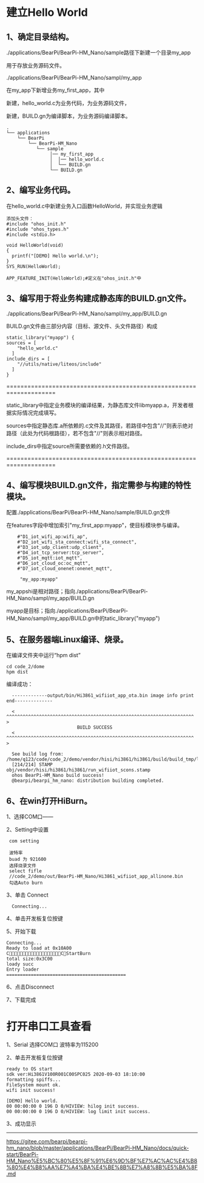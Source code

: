 建立Hello World
==========

1、确定目录结构。
------------------------

  ./applications/BearPi/BearPi-HM_Nano/sample路径下新建一个目录my_app
  
  用于存放业务源码文件。
  
  ./applications/BearPi/BearPi-HM_Nano/sampl/my_app
  
  在my_app下新增业务my_first_app，其中
  
  新建，hello_world.c为业务代码，为业务源码文件，
  
  新建，BUILD.gn为编译脚本，为业务源码编译脚本。
  
    .
    └── applications  
        └── BearPi 
            └── BearPi-HM_Nano
               └── sample
                    │── my_first_app
                    │  │── hello_world.c
                    │  └── BUILD.gn
                    └── BUILD.gn

2、编写业务代码。
------------------
在hello_world.c中新建业务入口函数HelloWorld，并实现业务逻辑         
     
    添加头文件：
    #include "ohos_init.h"
    #include "ohos_types.h"
    #include <stdio.h>
    
    void HelloWorld(void)
    {
      printf("[DEMO] Hello world.\n");
    }
    SYS_RUN(HelloWorld);
    
    APP_FEATURE_INIT(HelloWorld);#定义在"ohos_init.h"中
               
3、编写用于将业务构建成静态库的BUILD.gn文件。
------------------

./applications/BearPi/BearPi-HM_Nano/sampl/my_app/BUILD.gn

BUILD.gn文件由三部分内容（目标、源文件、头文件路径）构成
    
    static_library("myapp") {
    sources = [
        "hello_world.c"
      ]
    include_dirs = [
        "//utils/native/liteos/include"
      ]
    }
    
====================================================================

 static_library中指定业务模块的编译结果，为静态库文件libmyapp.a，开发者根据实际情况完成填写。
 
 sources中指定静态库.a所依赖的.c文件及其路径，若路径中包含"//"则表示绝对路径（此处为代码根路径），若不包含"//"则表示相对路径。
 
include_dirs中指定source所需要依赖的.h文件路径。

====================================================================

4、编写模块BUILD.gn文件，指定需参与构建的特性模块。
------------------
配置./applications/BearPi/BearPi-HM_Nano/sample/BUILD.gn文件

在features字段中增加索引"my_first_app:myapp"，使目标模块参与编译。


        #"D1_iot_wifi_ap:wifi_ap",
        #"D2_iot_wifi_sta_connect:wifi_sta_connect",        
        #"D3_iot_udp_client:udp_client",
        #"D4_iot_tcp_server:tcp_server",
        #"D5_iot_mqtt:iot_mqtt",        
        #"D6_iot_cloud_oc:oc_mqtt",
        #"D7_iot_cloud_onenet:onenet_mqtt",

         "my_app:myapp"
         
   my_appshi是相对路径；指向./applications/BearPi/BearPi-HM_Nano/sampl/my_app/BUILD.gn
   
   myapp是目标；指向./applications/BearPi/BearPi-HM_Nano/sampl/my_app/BUILD.gn中的tatic_library("myapp") 
       
5、在服务器端Linux编译、烧录。
------------------
  
在编译文件夹中运行“hpm dist”

    cd code_2/dome
    hpm dist

编译成功：

      -------------output/bin/Hi3861_wifiiot_app_ota.bin image info print end--------------

      < ^^^^^^^^^^^^^^^^^^^^^^^^^^^^^^^^^^^^^^^^^^^^^^^^^^^^^^^^^^^^^^^^^^^^^ >
                              BUILD SUCCESS                              
      < ^^^^^^^^^^^^^^^^^^^^^^^^^^^^^^^^^^^^^^^^^^^^^^^^^^^^^^^^^^^^^^^^^^^^^ >

      See build log from: /home/q123/code/code_2/demo/vendor/hisi/hi3861/hi3861/build/build_tmp/logs/build_kernel.log
      [214/214] STAMP obj/vendor/hisi/hi3861/hi3861/run_wifiiot_scons.stamp
      ohos BearPi-HM_Nano build success!
      @bearpi/bearpi_hm_nano: distribution building completed.


6、在win打开HiBurn。
------------------

1、选择COM口——

2、Setting中设置

     com setting
     
     波特率
     buad 为 921600
     选择烧录文件
     select fifle
     //code_2/demo/out/BearPi-HM_Nano/Hi3861_wifiiot_app_allinone.bin
     勾选Auto burn
  
3、单击 Connect

      Connecting...

4、单击开发板复位按键

5、开始下载
    
    Connecting...
    Ready to load at 0x10A00
    CCStartBurn
    total size:0x3C00
    loady succ
    Entry loader
    ============================================

6、点击Disconnect

7、下载完成


打开串口工具查看
==========

1、Serial
  选择COM口
  波特率为115200
  
2、单击开发板复位按键
      
    ready to OS start
    sdk ver:Hi3861V100R001C00SPC025 2020-09-03 18:10:00
    formatting spiffs...
    FileSystem mount ok.
    wifi init success!

    [DEMO] Hello world.
    00 00:00:00 0 196 D 0/HIVIEW: hilog init success.
    00 00:00:00 0 196 D 0/HIVIEW: log limit init success.

 3、成功显示


*************************************************
https://gitee.com/bearpi/bearpi-hm_nano/blob/master/applications/BearPi/BearPi-HM_Nano/docs/quick-start/BearPi-HM_Nano%E5%BC%80%E5%8F%91%E6%9D%BF%E7%AC%AC%E4%B8%80%E4%B8%AA%E7%A4%BA%E4%BE%8B%E7%A8%8B%E5%BA%8F.md








